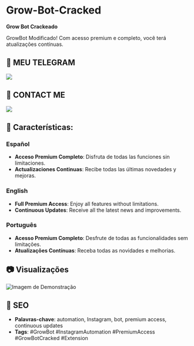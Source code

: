 # Grow-Bot-Cracked
**Grow Bot Crackeado**

GrowBot Modificado! Com acesso premium e completo, você terá atualizações contínuas.

## 📱 MEU TELEGRAM
<a href="https://t.me/InstaGrowPremium_bot"><img src="https://img.shields.io/badge/Telegram-2CA5E0?style=for-the-badge&logo=telegram&logoColor=white" /></a>

## 📱 CONTACT ME 
<a href="https://t.me/GrowBot_PremiumDol_bot"><img src="https://img.shields.io/badge/Telegram-2CA5E0?style=for-the-badge&logo=telegram&logoColor=white" /></a>

## 🚀 Características:
### Español
- **Acceso Premium Completo**: Disfruta de todas las funciones sin limitaciones.
- **Actualizaciones Continuas**: Recibe todas las últimas novedades y mejoras.

### English
- **Full Premium Access**: Enjoy all features without limitations.
- **Continuous Updates**: Receive all the latest news and improvements.

### Português
- **Acesso Premium Completo**: Desfrute de todas as funcionalidades sem limitações.
- **Atualizações Contínuas**: Receba todas as novidades e melhorias.

## 📷 Visualizações

![Imagem de Demonstração](https://github.com/user-attachments/assets/896d83a6-7f5a-4cf6-97c2-a6c37900ae7d)

## 📝 SEO
- **Palavras-chave**: automation, Instagram, bot, premium access, continuous updates
- **Tags**: #GrowBot #InstagramAutomation #PremiumAccess #GrowBotCracked #Extension
